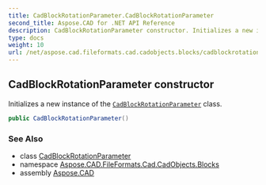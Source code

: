 ```yaml
---
title: CadBlockRotationParameter.CadBlockRotationParameter
second_title: Aspose.CAD for .NET API Reference
description: CadBlockRotationParameter constructor. Initializes a new instance of the CadBlockRotationParameter class
type: docs
weight: 10
url: /net/aspose.cad.fileformats.cad.cadobjects.blocks/cadblockrotationparameter/cadblockrotationparameter/
---
```

## CadBlockRotationParameter constructor

Initializes a new instance of the [`CadBlockRotationParameter`](../) class.

```csharp
public CadBlockRotationParameter()
```

### See Also

* class [CadBlockRotationParameter](../)
* namespace [Aspose.CAD.FileFormats.Cad.CadObjects.Blocks](../../cadblockrotationparameter/)
* assembly [Aspose.CAD](../../../)


